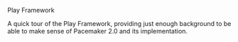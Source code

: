 Play Framework

A quick tour of the Play Framework, providing just enough background to be able to make sense of Pacemaker 2.0 and its implementation.